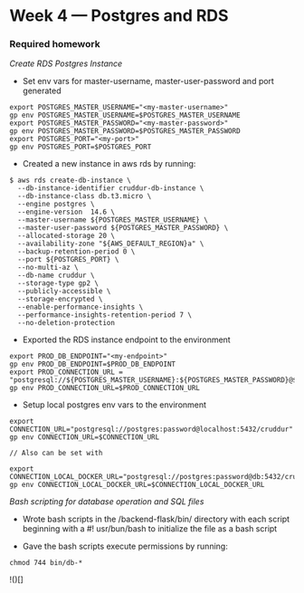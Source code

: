 # Week 4 — Postgres and RDS
### Required homework

_Create RDS Postgres Instance_

- Set env vars for master-username, master-user-password and port generated

```
export POSTGRES_MASTER_USERNAME="<my-master-username>"
gp env POSTGRES_MASTER_USERNAME=$POSTGRES_MASTER_USERNAME
export POSTGRES_MASTER_PASSWORD="<my-master-password>"
gp env POSTGRES_MASTER_PASSWORD=$POSTGRES_MASTER_PASSWORD
export POSTGRES_PORT="<my-port>"
gp env POSTGRES_PORT=$POSTGRES_PORT
```
- Created a new instance in aws rds by running:

```
$ aws rds create-db-instance \
  --db-instance-identifier cruddur-db-instance \
  --db-instance-class db.t3.micro \
  --engine postgres \
  --engine-version  14.6 \
  --master-username ${POSTGRES_MASTER_USERNAME} \
  --master-user-password ${POSTGRES_MASTER_PASSWORD} \
  --allocated-storage 20 \
  --availability-zone "${AWS_DEFAULT_REGION}a" \
  --backup-retention-period 0 \
  --port ${POSTGRES_PORT} \
  --no-multi-az \
  --db-name cruddur \
  --storage-type gp2 \
  --publicly-accessible \
  --storage-encrypted \
  --enable-performance-insights \
  --performance-insights-retention-period 7 \
  --no-deletion-protection
```

- Exported the RDS instance endpoint to the environment

```
export PROD_DB_ENDPOINT="<my-endpoint>"
gp env PROD_DB_ENDPOINT=$PROD_DB_ENDPOINT 
export PROD_CONNECTION_URL = "postgresql://${POSTGRES_MASTER_USERNAME}:${POSTGRES_MASTER_PASSWORD}@${PROD_DB_ENDPOINT}:${POSTGRES_PORT}/cruddur"
gp env PROD_CONNECTION_URL=$PROD_CONNECTION_URL
```
- Setup local postgres env vars to the environment

```
export CONNECTION_URL="postgresql://postgres:password@localhost:5432/cruddur"
gp env CONNECTION_URL=$CONNECTION_URL

// Also can be set with

export CONNECTION_LOCAL_DOCKER_URL="postgresql://postgres:password@db:5432/cruddur"
gp env CONNECTION_LOCAL_DOCKER_URL=$CONNECTION_LOCAL_DOCKER_URL
```

_Bash scripting for database operation and SQL files_

- Wrote bash scripts in the /backend-flask/bin/ directory with each script beginning with a  #! usr/bun/bash to initialize the file as a bash script

- Gave the bash scripts execute permissions by running:
```
chmod 744 bin/db-*
```

!()[]
